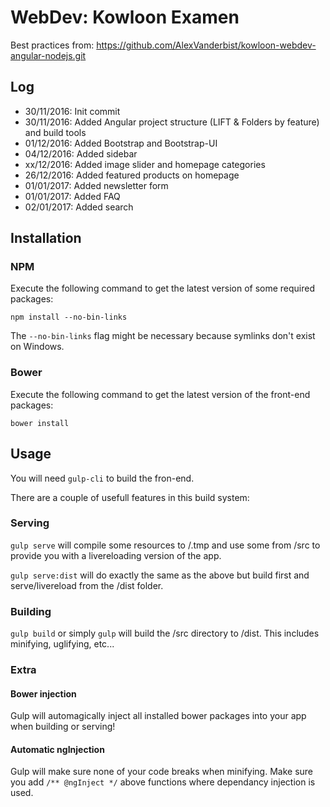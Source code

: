 WebDev: Kowloon Examen
======================


Best practices from:
https://github.com/AlexVanderbist/kowloon-webdev-angular-nodejs.git


Log
---

- 30/11/2016: Init commit
- 30/11/2016: Added Angular project structure (LIFT & Folders by feature) and build tools
- 01/12/2016: Added Bootstrap and Bootstrap-UI
- 04/12/2016: Added sidebar
- xx/12/2016: Added image slider and homepage categories
- 26/12/2016: Added featured products on homepage
- 01/01/2017: Added newsletter form
- 01/01/2017: Added FAQ
- 02/01/2017: Added search



Installation
------------

### NPM

Execute the following command to get the latest version of some required packages:

```terminal
npm install --no-bin-links
```

The `--no-bin-links` flag might be necessary because symlinks don't exist on Windows.

### Bower

Execute the following command to get the latest version of the front-end packages:

```terminal
bower install 
```


Usage
-----

You will need `gulp-cli` to build the fron-end.

There are a couple of usefull features in this build system:

### Serving

`gulp serve` will compile some resources to /.tmp and use some from /src to provide you with a livereloading version of the app.

`gulp serve:dist` will do exactly the same as the above but build first and serve/livereload from the /dist folder. 

### Building

`gulp build` or simply `gulp` will build the /src directory to /dist. This includes minifying, uglifying, etc...

### Extra

#### Bower injection

Gulp will automagically inject all installed bower packages into your app when building or serving!

#### Automatic ngInjection

Gulp will make sure none of your code breaks when minifying. Make sure you add `/** @ngInject */` above functions where dependancy injection is used.